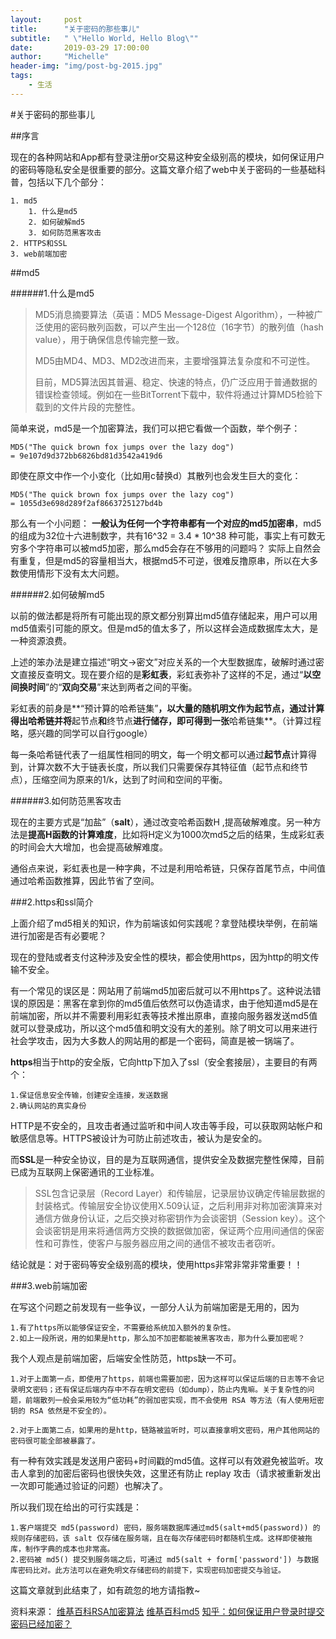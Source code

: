 ```yaml
---
layout:     post
title:      "关于密码的那些事儿"
subtitle:   " \"Hello World, Hello Blog\""
date:       2019-03-29 17:00:00
author:     "Michelle"
header-img: "img/post-bg-2015.jpg"
tags:
    - 生活
---
```



#关于密码的那些事儿


##序言

现在的各种网站和App都有登录注册or交易这种安全级别高的模块，如何保证用户的密码等隐私安全是很重要的部分。这篇文章介绍了web中关于密码的一些基础科普，包括以下几个部分：

```
1. md5
	1. 什么是md5
	2. 如何破解md5
	3. 如何防范黑客攻击
2. HTTPS和SSL
3. web前端加密
```


##md5


######1.什么是md5

> MD5消息摘要算法（英语：MD5 Message-Digest Algorithm），一种被广泛使用的密码散列函数，可以产生出一个128位（16字节）的散列值（hash value），用于确保信息传输完整一致。
> 
> MD5由MD4、MD3、MD2改进而来，主要增强算法复杂度和不可逆性。
> 
> 目前，MD5算法因其普遍、稳定、快速的特点，仍广泛应用于普通数据的错误检查领域。例如在一些BitTorrent下载中，软件将通过计算MD5检验下载到的文件片段的完整性。

简单来说，md5是一个加密算法，我们可以把它看做一个函数，举个例子：

```
MD5("The quick brown fox jumps over the lazy dog")
= 9e107d9d372bb6826bd81d3542a419d6
```
即使在原文中作一个小变化（比如用c替换d）其散列也会发生巨大的变化：

```
MD5("The quick brown fox jumps over the lazy cog")
= 1055d3e698d289f2af8663725127bd4b
```
那么有一个小问题：
**一般认为任何一个字符串都有一个对应的md5加密串**，md5的组成为32位十六进制数字，共有16^32 = 3.4 * 10^38 种可能，事实上有可数无穷多个字符串可以被md5加密，那么md5会存在不够用的问题吗？
实际上自然会有重复，但是md5的容量相当大，根据md5不可逆，很难反撸原串，所以在大多数使用情形下没有太大问题。


######2.如何破解md5


以前的做法都是将所有可能出现的原文都分别算出md5值存储起来，用户可以用md5值索引可能的原文。但是md5的值太多了，所以这样会造成数据库太大，是一种资源浪费。

 上述的笨办法是建立描述“明文->密文”对应关系的一个大型数据库，破解时通过密文直接反查明文。现在要介绍的是**彩虹表**，彩虹表弥补了这样的不足，通过“**以空间换时间**”的“**双向交易**”来达到两者之间的平衡。
 
 彩虹表的前身是**“预计算的哈希链集”**，以大量的随机明文作为起节点，通过计算得出哈希链并将**起节点**和**终节点**进行储存，即可得到一张**哈希链集**。（计算过程略，感兴趣的同学可以自行google）
 
 每一条哈希链代表了一组属性相同的明文，每一个明文都可以通过**起节点**计算得到，计算次数不大于链表长度，所以我们只需要保存其特征值（起节点和终节点），压缩空间为原来的1/k，达到了时间和空间的平衡。
 

######3.如何防范黑客攻击
 
现在的主要方式是“加盐”（**salt**），通过改变哈希函数H ,提高破解难度。另一种方法是**提高H函数的计算难度**，比如将H定义为1000次md5之后的结果，生成彩虹表的时间会大大增加，也会提高破解难度。

通俗点来说，彩虹表也是一种字典，不过是利用哈希链，只保存首尾节点，中间值通过哈希函数推算，因此节省了空间。


###2.https和ssl简介

上面介绍了md5相关的知识，作为前端该如何实践呢？拿登陆模块举例，在前端进行加密是否有必要呢？

现在的登陆或者支付这种涉及安全性的模块，都会使用https，因为http的明文传输不安全。

有一个常见的误区是：网站用了前端md5加密后就可以不用https了。这种说法错误的原因是：黑客在拿到你的md5值后依然可以伪造请求，由于他知道md5是在前端加密，所以并不需要利用彩虹表等技术推出原串，直接向服务器发送md5值就可以登录成功，所以这个md5值和明文没有大的差别。除了明文可以用来进行社会学攻击，因为大多数人的网站用的都是一个密码，简直是被一锅端了。

**https**相当于http的安全版，它向http下加入了ssl（安全套接层），主要目的有两个：
```
1.保证信息安全传输，创建安全连接，发送数据
2.确认网站的真实身份
```
 HTTP是不安全的，且攻击者通过监听和中间人攻击等手段，可以获取网站帐户和敏感信息等。HTTPS被设计为可防止前述攻击，被认为是安全的。

而**SSL**是一种安全协议，目的是为互联网通信，提供安全及数据完整性保障，目前已成为互联网上保密通讯的工业标准。
> SSL包含记录层（Record Layer）和传输层，记录层协议确定传输层数据的封装格式。传输层安全协议使用X.509认证，之后利用非对称加密演算来对通信方做身份认证，之后交换对称密钥作为会谈密钥（Session key）。这个会谈密钥是用来将通信两方交换的数据做加密，保证两个应用间通信的保密性和可靠性，使客户与服务器应用之间的通信不被攻击者窃听。

结论就是：对于密码等安全级别高的模块，使用https非常非常非常重要！！


###3.web前端加密

在写这个问题之前发现有一些争议，一部分人认为前端加密是无用的，因为

```
1.有了https所以能够保证安全，不需要给系统加入额外的复杂性。
2.如上一段所说，用的如果是http，那么加不加密都能被黑客攻击，那为什么要加密呢？
```

我个人观点是前端加密，后端安全性防范，https缺一不可。

```
1.对于上面第一点，即使用了https，前端也需要加密，因为这样可以保证后端的日志等不会记录明文密码；还有保证后端内存中不存在明文密码（如dump），防止内鬼嘛。关于复杂性的问题，前端散列一般会采用较为“低功耗”的弱加密实现，而不会使用 RSA 等方法（有人使用短密钥的 RSA 依然是不安全的）。

2.对于上面第二点，如果用的是http，链路被监听时，可以直接拿明文密码，用户其他网站的密码很可能全部被暴露了。
```

有一种有效实践是发送用户密码+时间戳的md5值。这样可以有效避免被监听。攻击人拿到的加密后密码也很快失效，这里还有防止 replay 攻击（请求被重新发出一次即可能通过验证的问题）也解决了。

所以我们现在给出的可行实践是：

```
1.客户端提交 md5(password) 密码，服务端数据库通过md5(salt+md5(password)) 的规则存储密码，该 salt 仅存储在服务端，且在每次存储密码时都随机生成。这样即使被拖库，制作字典的成本也非常高。
2.密码被 md5() 提交到服务端之后，可通过 md5(salt + form['password']) 与数据库密码比对。此方法可以在避免明文存储密码的前提下，实现密码加密提交与验证。
```

这篇文章就到此结束了，如有疏忽的地方请指教~

资料来源：
[维基百科RSA加密算法](https://zh.wikipedia.org/wiki/RSA%E5%8A%A0%E5%AF%86%E6%BC%94%E7%AE%97%E6%B3%95#.E5.85.AC.E9.92.A5.E4.B8.8E.E7.A7.81.E9.92.A5.E7.9A.84.E4.BA.A7.E7.94.9F)
[维基百科md5](https://zh.wikipedia.org/wiki/MD5#.E7.A2.B0.E6.92.9E)
[知乎：如何保证用户登录时提交密码已经加密？](https://www.zhihu.com/question/20060155)





